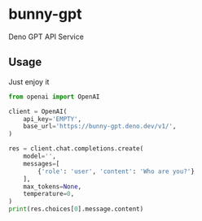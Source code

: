 # bunny-gpt
Deno GPT API Service

## Usage

Just enjoy it

```python
from openai import OpenAI

client = OpenAI(
    api_key='EMPTY',
    base_url='https://bunny-gpt.deno.dev/v1/',
)

res = client.chat.completions.create(
    model='',
    messages=[
        {'role': 'user', 'content': 'Who are you?'}
    ],
    max_tokens=None,
    temperature=0,
)
print(res.choices[0].message.content)
```
